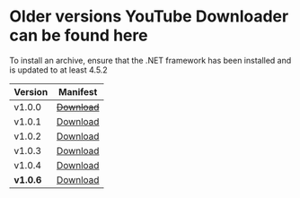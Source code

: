 # Older versions YouTube Downloader can be found here
To install an archive, ensure that the .NET framework has been installed and is updated to at least 4.5.2

| Version | Manifest |
|---------|----------|
| v1.0.0 | [~~Download~~](https://raw.githubusercontent.com/erwijet/YouTube-Downloader-Source/master/YouTube%20Downloader/publish/Application%20Files/YouTube%20Downloader_1_0_0_0/YouTube%20Downloader.application)|
| v1.0.1 | [Download](https://raw.githubusercontent.com/erwijet/YouTube-Downloader-Source/master/YouTube%20Downloader/publish/Application%20Files/YouTube%20Downloader_1_0_1_0/YouTube%20Downloader.application)|
| v1.0.2 | [Download](https://raw.githubusercontent.com/erwijet/YouTube-Downloader-Source/master/YouTube%20Downloader/publish/Application%20Files/YouTube%20Downloader_1_0_2_0/YouTube%20Downloader.application)|
| v1.0.3 | [Download](https://raw.githubusercontent.com/erwijet/YouTube-Downloader-Source/master/YouTube%20Downloader/publish/Application%20Files/YouTube%20Downloader_1_0_3_0/YouTube%20Downloader.application)|
| v1.0.4 | [Download](https://raw.githubusercontent.com/erwijet/YouTube-Downloader-Source/master/YouTube%20Downloader/publish/Application%20Files/YouTube%20Downloader_1_0_4_0/YouTube%20Downloader.application)|
| **v1.0.6** | [Download](https://raw.githubusercontent.com/erwijet/YouTube-Downloader-Source/master/YouTube%20Downloader/publish/Application%20Files/YouTube%20Downloader_1_0_6_0/YouTube%20Downloader.application)|
